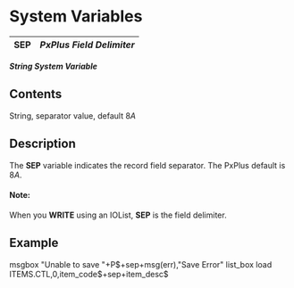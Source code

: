 # System Variables

**SEP** |  **_PxPlus Field Delimiter_**  
---|---  
  
**_String System Variable_**

##  Contents

String, separator value, default $8A$

##  Description

The **SEP** variable indicates the record field separator. The PxPlus default is $8A$.

#### **Note:**  
When you **WRITE** using an IOList, **SEP** is the field delimiter.

##  Example

msgbox "Unable to save "+P$+sep+msg(err),"Save Error"  
list_box load ITEMS.CTL,0,item_code$+sep+item_desc$
